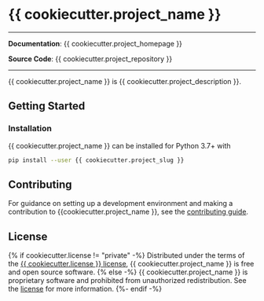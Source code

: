 # {{ cookiecutter.project_name }}

---

**Documentation**: {{ cookiecutter.project_homepage }}

**Source Code**: {{ cookiecutter.project_repository }}

---

{{ cookiecutter.project_name }} is {{ cookiecutter.project_description }}.

## Getting Started

### Installation

{{ cookiecutter.project_name }} can be installed for Python 3.7+ with

```bash
pip install --user {{ cookiecutter.project_slug }}
```

## Contributing

For guidance on setting up a development environment and making a contribution
to {{cookiecutter.project_name }}, see the [contributing guide](CONTRIBUTING.md).

## License

{% if cookiecutter.license != "private" -%}
Distributed under the terms of the [{{ cookiecutter.license }} license](LICENSE.md), {{
cookiecutter.project_name }} is
free and open source software.
{% else -%}
{{ cookiecutter.project_name }} is proprietary software and prohibited from
unauthorized redistribution. See the [license](LICENSE.md) for more
information.
{%- endif -%}
